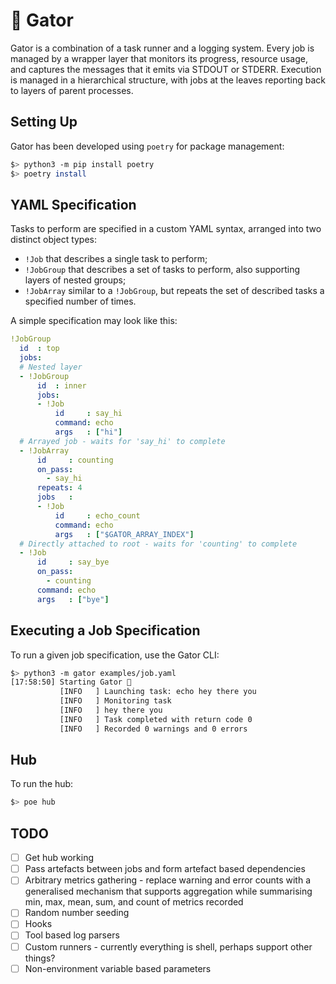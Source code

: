 # 🐊 Gator

Gator is a combination of a task runner and a logging system. Every job is
managed by a wrapper layer that monitors its progress, resource usage, and
captures the messages that it emits via STDOUT or STDERR. Execution is managed
in a hierarchical structure, with jobs at the leaves reporting back to layers of
parent processes.

## Setting Up

Gator has been developed using `poetry` for package management:

```bash
$> python3 -m pip install poetry
$> poetry install
```

## YAML Specification

Tasks to perform are specified in a custom YAML syntax, arranged into two
distinct object types:

 * `!Job` that describes a single task to perform;
 * `!JobGroup` that describes a set of tasks to perform, also supporting layers
   of nested groups;
 * `!JobArray` similar to a `!JobGroup`, but repeats the set of described tasks
   a specified number of times.

A simple specification may look like this:

```yaml
!JobGroup
  id  : top
  jobs:
  # Nested layer
  - !JobGroup
      id  : inner
      jobs:
      - !Job
          id     : say_hi
          command: echo
          args   : ["hi"]
  # Arrayed job - waits for 'say_hi' to complete
  - !JobArray
      id     : counting
      on_pass:
        - say_hi
      repeats: 4
      jobs   :
      - !Job
          id     : echo_count
          command: echo
          args   : ["$GATOR_ARRAY_INDEX"]
  # Directly attached to root - waits for 'counting' to complete
  - !Job
      id     : say_bye
      on_pass:
        - counting
      command: echo
      args   : ["bye"]
```

## Executing a Job Specification

To run a given job specification, use the Gator CLI:

```bash
$> python3 -m gator examples/job.yaml
[17:58:50] Starting Gator 🐊
           [INFO   ] Launching task: echo hey there you
           [INFO   ] Monitoring task
           [INFO   ] hey there you
           [INFO   ] Task completed with return code 0
           [INFO   ] Recorded 0 warnings and 0 errors
```

## Hub

To run the hub:

```bash
$> poe hub
```

## TODO

 * [ ] Get hub working
 * [ ] Pass artefacts between jobs and form artefact based dependencies
 * [ ] Arbitrary metrics gathering - replace warning and error counts with a generalised mechanism that supports aggregation while summarising min, max, mean, sum, and count of metrics recorded
 * [ ] Random number seeding
 * [ ] Hooks
 * [ ] Tool based log parsers
 * [ ] Custom runners - currently everything is shell, perhaps support other things?
 * [ ] Non-environment variable based parameters
